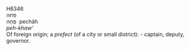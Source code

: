 <body>
  <p>H6346<br>  פּחה  <br> פֶּחָה  ‎  pechâh  <br><i>peh-khaw‘ </i><br>Of foreign origin; a <i>prefect</i> (of a city or small district): - captain, deputy, governor.<br></p>
 </body>